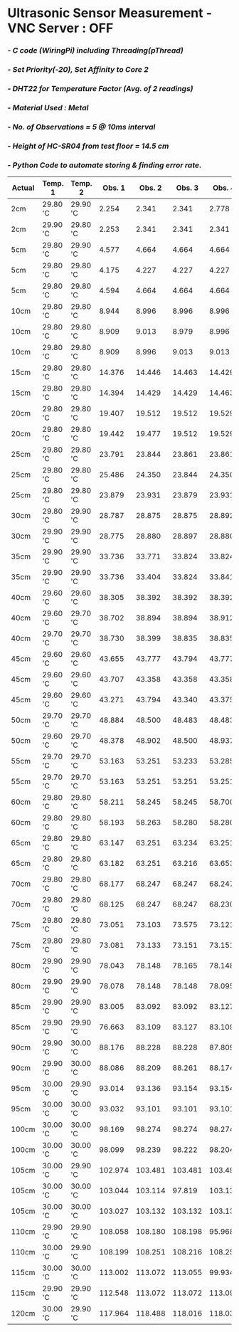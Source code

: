 # **Ultrasonic Sensor Measurement - VNC Server : OFF**
### *- C code (WiringPi) including Threading(pThread)*
### *- Set Priority(-20), Set Affinity to Core 2*
### *- DHT22 for Temperature Factor (Avg. of 2 readings)*
### *- Material Used : Metal*
### *- No. of Observations = 5 @ 10ms interval*
### *- Height of HC-SR04 from test floor = 14.5 cm*
### *- Python Code to automate storing & finding error rate.*

Actual | Temp. 1 | Temp. 2 | Obs. 1 | Obs. 2 | Obs. 3 | Obs. 4 | Obs. 5 | Repeat Count | Repeat Value | Error Rate
---- | ---- | ---- | ---- | ---- | ---- | ---- | ----| ---- | ---- | ---- 
 2cm | 29.80 'C | 29.90 'C | 2.254 | 2.341 | 2.341 | 2.778 | 2.324 | 2 | 2.341 | 0.341 
 2cm | 29.90 'C | 29.80 'C | 2.253 | 2.341 | 2.341 | 2.341 | 2.341 | 4 | 2.340 | 0.340 
 5cm | 29.80 'C | 29.90 'C | 4.577 | 4.664 | 4.664 | 4.664 | 4.664 | 4 | 4.663 | -0.337 
 5cm | 29.80 'C | 29.80 'C | 4.175 | 4.227 | 4.227 | 4.227 | 4.245 | 3 | 4.227 | -0.773 
 5cm | 29.80 'C | 29.80 'C | 4.594 | 4.664 | 4.664 | 4.664 | 4.664 | 4 | 4.663 | -0.337 
 10cm | 29.80 'C | 29.80 'C | 8.944 | 8.996 | 8.996 | 8.996 | 8.996 | 4 | 8.995 | -1.005 
 10cm | 29.80 'C | 29.80 'C | 8.909 | 9.013 | 8.979 | 8.996 | 8.996 | 2 | 8.995 | -1.005 
 10cm | 29.80 'C | 29.80 'C | 8.909 | 8.996 | 9.013 | 9.013 | 9.013 | 3 | 9.013 | -0.987 
 15cm | 29.80 'C | 29.80 'C | 14.376 | 14.446 | 14.463 | 14.429 | 14.446 | 2 | 14.445 | -0.555 
 15cm | 29.80 'C | 29.80 'C | 14.394 | 14.429 | 14.429 | 14.463 | 14.446 | 2 | 14.428 | -0.572 
 20cm | 29.80 'C | 29.80 'C | 19.407 | 19.512 | 19.512 | 19.529 | 19.529 | 2 | 19.511 | -0.489 
 20cm | 29.80 'C | 29.80 'C | 19.442 | 19.477 | 19.512 | 19.529 | 19.512 | 2 | 19.511 | -0.489 
 25cm | 29.80 'C | 29.80 'C | 23.791 | 23.844 | 23.861 | 23.861 | 23.879 | 2 | 23.861 | -1.139 
 25cm | 29.80 'C | 29.80 'C | 25.486 | 24.350 | 23.844 | 24.350 | 23.879 | 2 | 24.350 | -0.650 
 25cm | 29.80 'C | 29.80 'C | 23.879 | 23.931 | 23.879 | 23.931 | 23.914 | 2 | 23.878 | -1.122 
 30cm | 29.80 'C | 29.90 'C | 28.787 | 28.875 | 28.875 | 28.892 | 28.875 | 3 | 28.874 | -1.126 
 30cm | 29.90 'C | 29.90 'C | 28.775 | 28.880 | 28.897 | 28.880 | 28.880 | 3 | 28.879 | -1.121 
 35cm | 29.90 'C | 29.90 'C | 33.736 | 33.771 | 33.824 | 33.824 | 33.824 | 3 | 33.823 | -1.177 
 35cm | 29.90 'C | 29.90 'C | 33.736 | 33.404 | 33.824 | 33.841 | 33.841 | 2 | 33.841 | -1.159 
 40cm | 29.60 'C | 29.60 'C | 38.305 | 38.392 | 38.392 | 38.392 | 38.409 | 3 | 38.392 | -1.608 
 40cm | 29.60 'C | 29.70 'C | 38.702 | 38.894 | 38.894 | 38.912 | 38.842 | 2 | 38.894 | -1.106 
 40cm | 29.70 'C | 29.70 'C | 38.730 | 38.399 | 38.835 | 38.835 | 38.818 | 2 | 38.835 | -1.165 
 45cm | 29.60 'C | 29.60 'C | 43.655 | 43.777 | 43.794 | 43.777 | 43.777 | 3 | 43.776 | -1.224 
 45cm | 29.60 'C | 29.60 'C | 43.707 | 43.358 | 43.358 | 43.358 | 43.777 | 3 | 43.357 | -1.643 
 45cm | 29.60 'C | 29.60 'C | 43.271 | 43.794 | 43.340 | 43.375 | 43.777 | 1 | 43.270 | -1.730 
 50cm | 29.70 'C | 29.70 'C | 48.884 | 48.500 | 48.483 | 48.483 | 48.500 | 2 | 48.482 | -1.518 
 50cm | 29.60 'C | 29.70 'C | 48.378 | 48.902 | 48.500 | 48.937 | 48.500 | 2 | 48.500 | -1.500 
 55cm | 29.70 'C | 29.70 'C | 53.163 | 53.251 | 53.233 | 53.285 | 53.268 | 1 | 53.163 | -1.837 
 55cm | 29.70 'C | 29.70 'C | 53.163 | 53.251 | 53.251 | 53.251 | 53.268 | 3 | 53.250 | -1.750 
 60cm | 29.80 'C | 29.80 'C | 58.211 | 58.245 | 58.245 | 58.700 | 58.490 | 2 | 58.245 | -1.755 
 60cm | 29.80 'C | 29.80 'C | 58.193 | 58.263 | 58.280 | 58.280 | 58.717 | 2 | 58.280 | -1.720 
 65cm | 29.80 'C | 29.80 'C | 63.147 | 63.251 | 63.234 | 63.251 | 63.304 | 2 | 63.251 | -1.749 
 65cm | 29.80 'C | 29.80 'C | 63.182 | 63.251 | 63.216 | 63.653 | 63.234 | 1 | 63.181 | -1.819 
 70cm | 29.80 'C | 29.80 'C | 68.177 | 68.247 | 68.247 | 68.247 | 68.247 | 4 | 68.247 | -1.753 
 70cm | 29.80 'C | 29.80 'C | 68.125 | 68.247 | 68.247 | 68.230 | 68.247 | 3 | 68.247 | -1.753 
 75cm | 29.80 'C | 29.80 'C | 73.051 | 73.103 | 73.575 | 73.121 | 73.138 | 1 | 73.050 | -1.950 
 75cm | 29.80 'C | 29.80 'C | 73.081 | 73.133 | 73.151 | 73.151 | 73.133 | 2 | 73.150 | -1.850 
 80cm | 29.90 'C | 29.90 'C | 78.043 | 78.148 | 78.165 | 78.148 | 78.165 | 2 | 78.147 | -1.853 
 80cm | 29.90 'C | 29.90 'C | 78.078 | 78.148 | 78.148 | 78.095 | 78.165 | 2 | 78.147 | -1.853 
 85cm | 29.90 'C | 29.90 'C | 83.005 | 83.092 | 83.092 | 83.127 | 83.127 | 2 | 83.091 | -1.909 
 85cm | 29.90 'C | 29.90 'C | 76.663 | 83.109 | 83.127 | 83.109 | 83.127 | 2 | 83.109 | -1.891 
 90cm | 29.90 'C | 30.00 'C | 88.176 | 88.228 | 88.228 | 87.809 | 88.263 | 2 | 88.228 | -1.772 
 90cm | 29.90 'C | 30.00 'C | 88.086 | 88.209 | 88.261 | 88.174 | 88.209 | 2 | 88.208 | -1.792 
 95cm | 30.00 'C | 29.90 'C | 93.014 | 93.136 | 93.154 | 93.154 | 93.136 | 2 | 93.153 | -1.847 
 95cm | 30.00 'C | 30.00 'C | 93.032 | 93.101 | 93.101 | 93.101 | 92.682 | 3 | 93.101 | -1.899 
 100cm | 30.00 'C | 30.00 'C | 98.169 | 98.274 | 98.274 | 98.274 | 98.397 | 3 | 98.274 | -1.726 
 100cm | 30.00 'C | 30.00 'C | 98.099 | 98.239 | 98.222 | 98.204 | 98.222 | 2 | 98.221 | -1.779 
 105cm | 30.00 'C | 29.90 'C | 102.974 | 103.481 | 103.481 | 103.498 | 103.481 | 3 | 103.480 | -1.520 
 105cm | 30.00 'C | 30.00 'C | 103.044 | 103.114 | 97.819 | 103.132 | 103.114 | 2 | 103.114 | -1.886 
 105cm | 30.00 'C | 30.00 'C | 103.027 | 103.132 | 103.132 | 103.132 | 103.132 | 4 | 103.131 | -1.869 
 110cm | 29.90 'C | 29.90 'C | 108.058 | 108.180 | 108.198 | 95.968 | 108.180 | 2 | 108.180 | -1.820 
 110cm | 30.00 'C | 29.90 'C | 108.199 | 108.251 | 108.216 | 108.251 | 108.234 | 2 | 108.251 | -1.749 
 115cm | 30.00 'C | 30.00 'C | 113.002 | 113.072 | 113.055 | 99.934 | 113.072 | 2 | 113.072 | -1.928 
 115cm | 29.90 'C | 29.90 'C | 112.548 | 113.072 | 113.072 | 113.090 | 113.072 | 3 | 113.072 | -1.928 
 120cm | 30.00 'C | 29.90 'C | 117.964 | 118.488 | 118.016 | 118.034 | 118.016 | 2 | 118.016 | -1.984 
 